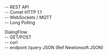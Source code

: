 -- REST API  
-- Comet HTTP 1.1  
-- WebSockets / MQTT  
-- Long Polling  

DialogFlow  
-- GET/POST     
-- curl  
-- endpont /query JSON (Ref Newtonsoft.JSON)  

